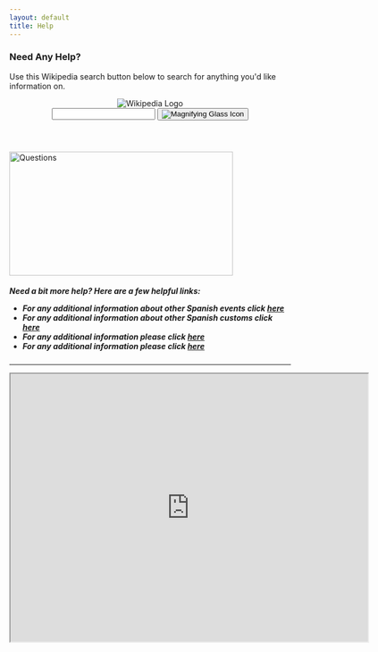 ```yaml
---
layout: default
title: Help
---
```

<h3>Need Any Help?</h3>
<p>Use this Wikipedia search button below to search for anything you'd like information on.</p>
<header class="searchForm-container">
<img src="https://image.ibb.co/e6vOFQ/wikipedia.png" alt="Wikipedia Logo">
<form class="searchForm">
        <input type="search" class="searchForm-input">
        <button type="submit" class="icon searchIcon">
          <img src="https://image.ibb.co/cpG8zk/search.png" alt="Magnifying Glass Icon">
        </button>
      </form>
</header>
<section class="searchResults"></section>

<div style="clear:both;"></div>
<script src="wiki.js"></script>

<div class="row">
<div class="col-sm-4">
<p><img src="https://cdn.pixabay.com/photo/2018/01/14/22/59/cartoon-3082809_1280.png" alt="Questions" width="400" height="222"></p>
 
</div>
 
<div class="col-sm-8">
<h5>Need a bit more help? Here are a few helpful links:
       
<ul>
  <li>For any additional information about other Spanish events click <a href="https://www.donquijote.org/spanish-culture/holidays/">here</a></li>
  <li>For any additional information about other Spanish customs click <a href="https://www.donquijote.org/spanish-culture/traditions/">here</a></li>
  <li>For any additional information please click <a href="">here</a></li>
  <li>For any additional information please click <a href="">here</a></li>
  </ul>       
</div>
 
 </div>
        
<hr>
        
<iframe src="https://www.google.com/maps/d/embed?mid=1_Re4nxtJkIgPSCcPF6C9h5UDIdri7zDo&ehbc=2E312F" width="640" height="480"></iframe>
